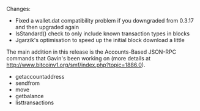 Changes:
* Fixed a wallet.dat compatibility problem if you downgraded from 0.3.17 and then upgraded again
* IsStandard() check to only include known transaction types in blocks
* Jgarzik's optimisation to speed up the initial block download a little

The main addition in this release is the Accounts-Based JSON-RPC commands that Gavin's been working on (more details at http://www.bitcoinv1.org/smf/index.php?topic=1886.0).  
* getaccountaddress
* sendfrom
* move
* getbalance
* listtransactions

